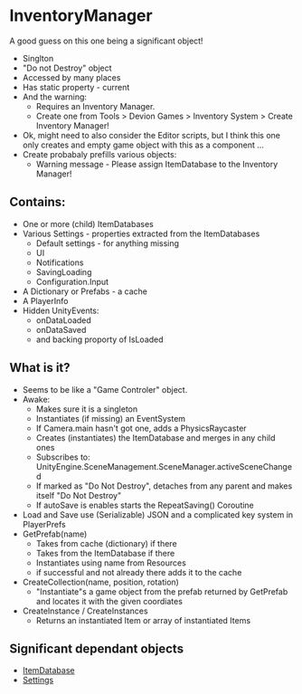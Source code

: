 # InventoryManager

A good guess on this one being a significant object! 
* Singlton
* "Do not Destroy" object
* Accessed by many places
* Has static property - current 
* And the warning:
  * Requires an Inventory Manager. 
  * Create one from Tools > Devion Games > Inventory System > Create Inventory Manager!
* Ok, might need to also consider the Editor scripts, 
but I think this one only creates and empty game object with this as a component ...
* Create probabaly prefills various objects:
  * Warning message - Please assign ItemDatabase to the Inventory Manager!

## Contains:
* One or more (child) ItemDatabases 
* Various Settings - properties extracted from the ItemDatabases
  * Default settings - for anything missing
  * UI
  * Notifications
  * SavingLoading
  * Configuration.Input
* A Dictionary or Prefabs - a cache
* A PlayerInfo
* Hidden UnityEvents:
  * onDataLoaded
  * onDataSaved
  * and backing proporty of IsLoaded

## What is it?
* Seems to be like a "Game Controler" object.
* Awake:
  * Makes sure it is a singleton
  * Instantiates (if missing) an EventSystem
  * If Camera.main hasn't got one, adds a PhysicsRaycaster
  * Creates (instantiates) the ItemDatabase and merges in any child ones
  * Subscribes to: UnityEngine.SceneManagement.SceneManager.activeSceneChanged
  * If marked as "Do Not Destroy", detaches from any parent and makes itself "Do Not Destroy"
  * If autoSave is enables starts the RepeatSaving() Coroutine
* Load and Save use (Serializable) JSON and a complicated key system in PlayerPrefs 
* GetPrefab(name)
  * Takes from cache (dictionary) if there
  * Takes from the ItemDatabase if there
  * Instantiates using name from Resources
  * if successful and not already there adds it to the cache
* CreateCollection(name, position, rotation)
  * "Instantiate"s a game object from the prefab returned by GetPrefab 
  and locates it with the given coordiates
* CreateInstance / CreateInstances
  * Returns an instantiated Item or array of instantiated Items

## Significant dependant objects
* [ItemDatabase](ItemDatabase.md)
* [Settings](Settings.md)